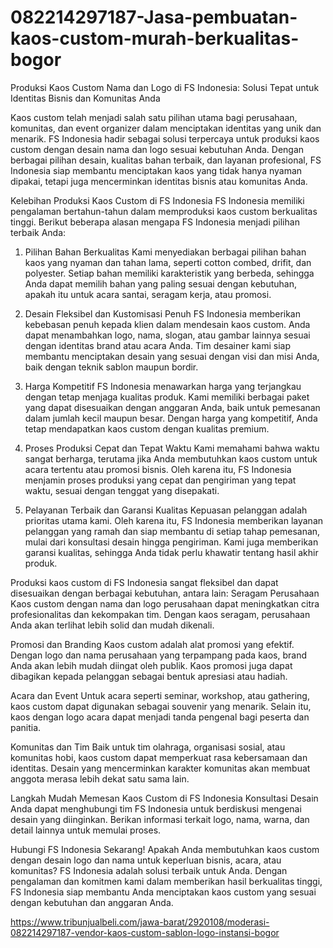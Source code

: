 # 082214297187-Jasa-pembuatan-kaos-custom-murah-berkualitas-bogor
Produksi Kaos Custom Nama dan Logo di FS Indonesia: Solusi Tepat untuk Identitas Bisnis dan Komunitas Anda

Kaos custom telah menjadi salah satu pilihan utama bagi perusahaan, komunitas, dan event organizer dalam menciptakan identitas yang unik dan menarik. FS Indonesia hadir sebagai solusi terpercaya untuk produksi kaos custom dengan desain nama dan logo sesuai kebutuhan Anda. Dengan berbagai pilihan desain, kualitas bahan terbaik, dan layanan profesional, FS Indonesia siap membantu menciptakan kaos yang tidak hanya nyaman dipakai, tetapi juga mencerminkan identitas bisnis atau komunitas Anda.

Kelebihan Produksi Kaos Custom di FS Indonesia
FS Indonesia memiliki pengalaman bertahun-tahun dalam memproduksi kaos custom berkualitas tinggi. Berikut beberapa alasan mengapa FS Indonesia menjadi pilihan terbaik Anda:

1. Pilihan Bahan Berkualitas
Kami menyediakan berbagai pilihan bahan kaos yang nyaman dan tahan lama, seperti cotton combed, drifit, dan polyester. Setiap bahan memiliki karakteristik yang berbeda, sehingga Anda dapat memilih bahan yang paling sesuai dengan kebutuhan, apakah itu untuk acara santai, seragam kerja, atau promosi.

2. Desain Fleksibel dan Kustomisasi Penuh
FS Indonesia memberikan kebebasan penuh kepada klien dalam mendesain kaos custom. Anda dapat menambahkan logo, nama, slogan, atau gambar lainnya sesuai dengan identitas brand atau acara Anda. Tim desainer kami siap membantu menciptakan desain yang sesuai dengan visi dan misi Anda, baik dengan teknik sablon maupun bordir.

3. Harga Kompetitif
FS Indonesia menawarkan harga yang terjangkau dengan tetap menjaga kualitas produk. Kami memiliki berbagai paket yang dapat disesuaikan dengan anggaran Anda, baik untuk pemesanan dalam jumlah kecil maupun besar. Dengan harga yang kompetitif, Anda tetap mendapatkan kaos custom dengan kualitas premium.

4. Proses Produksi Cepat dan Tepat Waktu
Kami memahami bahwa waktu sangat berharga, terutama jika Anda membutuhkan kaos custom untuk acara tertentu atau promosi bisnis. Oleh karena itu, FS Indonesia menjamin proses produksi yang cepat dan pengiriman yang tepat waktu, sesuai dengan tenggat yang disepakati.

5. Pelayanan Terbaik dan Garansi Kualitas
Kepuasan pelanggan adalah prioritas utama kami. Oleh karena itu, FS Indonesia memberikan layanan pelanggan yang ramah dan siap membantu di setiap tahap pemesanan, mulai dari konsultasi desain hingga pengiriman. Kami juga memberikan garansi kualitas, sehingga Anda tidak perlu khawatir tentang hasil akhir produk.

Produksi kaos custom di FS Indonesia sangat fleksibel dan dapat disesuaikan dengan berbagai kebutuhan, antara lain:
Seragam Perusahaan
Kaos custom dengan nama dan logo perusahaan dapat meningkatkan citra profesionalitas dan kekompakan tim. Dengan kaos seragam, perusahaan Anda akan terlihat lebih solid dan mudah dikenali.

Promosi dan Branding
Kaos custom adalah alat promosi yang efektif. Dengan logo dan nama perusahaan yang terpampang pada kaos, brand Anda akan lebih mudah diingat oleh publik. Kaos promosi juga dapat dibagikan kepada pelanggan sebagai bentuk apresiasi atau hadiah.

Acara dan Event
Untuk acara seperti seminar, workshop, atau gathering, kaos custom dapat digunakan sebagai souvenir yang menarik. Selain itu, kaos dengan logo acara dapat menjadi tanda pengenal bagi peserta dan panitia.

Komunitas dan Tim
Baik untuk tim olahraga, organisasi sosial, atau komunitas hobi, kaos custom dapat memperkuat rasa kebersamaan dan identitas. Desain yang mencerminkan karakter komunitas akan membuat anggota merasa lebih dekat satu sama lain.

Langkah Mudah Memesan Kaos Custom di FS Indonesia
Konsultasi Desain
Anda dapat menghubungi tim FS Indonesia untuk berdiskusi mengenai desain yang diinginkan. Berikan informasi terkait logo, nama, warna, dan detail lainnya untuk memulai proses.

Hubungi FS Indonesia Sekarang!
Apakah Anda membutuhkan kaos custom dengan desain logo dan nama untuk keperluan bisnis, acara, atau komunitas? FS Indonesia adalah solusi terbaik untuk Anda. Dengan pengalaman dan komitmen kami dalam memberikan hasil berkualitas tinggi, FS Indonesia siap membantu Anda menciptakan kaos custom yang sesuai dengan kebutuhan dan anggaran Anda.

https://www.tribunjualbeli.com/jawa-barat/2920108/moderasi-082214297187-vendor-kaos-custom-sablon-logo-instansi-bogor

